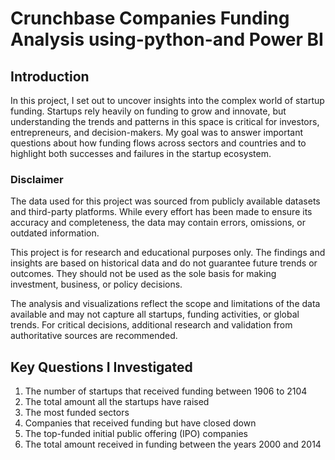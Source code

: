 # Crunchbase Companies Funding Analysis using-python-and Power BI

## **Introduction**
In this project, I set out to uncover insights into the complex world of startup funding. Startups rely heavily on funding to grow and innovate, but understanding the trends and patterns in this space is critical for investors, entrepreneurs, and decision-makers. My goal was to answer important questions about how funding flows across sectors and countries and to highlight both successes and failures in the startup ecosystem.

### **Disclaimer**

The data used for this project was sourced from publicly available datasets and third-party platforms. While every effort has been made to ensure its accuracy and completeness, the data may contain errors, omissions, or outdated information.  

This project is for research and educational purposes only. The findings and insights are based on historical data and do not guarantee future trends or outcomes. They should not be used as the sole basis for making investment, business, or policy decisions.  

The analysis and visualizations reflect the scope and limitations of the data available and may not capture all startups, funding activities, or global trends. For critical decisions, additional research and validation from authoritative sources are recommended.  

## **Key Questions I Investigated**
1. The number of startups that received funding between 1906 to 2104
2. The total amount all the startups have raised
3. The most funded sectors
4. Companies that received funding but have closed down
5. The top-funded initial public offering (IPO) companies
6. The total amount received in funding between the years 2000 and 2014

